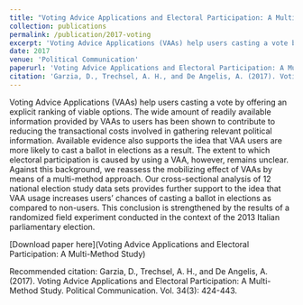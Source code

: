 ```yaml
---
title: "Voting Advice Applications and Electoral Participation: A Multi-Method Study"
collection: publications
permalink: /publication/2017-voting
excerpt: 'Voting Advice Applications (VAAs) help users casting a vote by offering an explicit ranking of viable options. The wide amount of readily available information provided by VAAs to users has been shown to contribute to reducing the transactional costs involved in gathering relevant political information. Available evidence also supports the idea that VAA users are more likely to cast a ballot in elections as a result. The extent to which electoral participation is caused by using a VAA, however, remains unclear. Against this background, we reassess the mobilizing effect of VAAs by means of a multi-method approach. Our cross-sectional analysis of 12 national election study data sets provides further support to the idea that VAA usage increases users’ chances of casting a ballot in elections as compared to non-users. This conclusion is strengthened by the results of a randomized field experiment conducted in the context of the 2013 Italian parliamentary election.'
date: 2017
venue: 'Political Communication'
paperurl: 'Voting Advice Applications and Electoral Participation: A Multi-Method Study'
citation: 'Garzia, D., Trechsel, A. H., and De Angelis, A. (2017). Voting Advice Applications and Electoral Participation: A Multi-Method Study. Political Communication. Vol. 34(3): 424-443.'
---
```


Voting Advice Applications (VAAs) help users casting a vote by offering an explicit ranking of viable options. The wide amount of readily available information provided by VAAs to users has been shown to contribute to reducing the transactional costs involved in gathering relevant political information. Available evidence also supports the idea that VAA users are more likely to cast a ballot in elections as a result. The extent to which electoral participation is caused by using a VAA, however, remains unclear. Against this background, we reassess the mobilizing effect of VAAs by means of a multi-method approach. Our cross-sectional analysis of 12 national election study data sets provides further support to the idea that VAA usage increases users’ chances of casting a ballot in elections as compared to non-users. This conclusion is strengthened by the results of a randomized field experiment conducted in the context of the 2013 Italian parliamentary election.

[Download paper
here](Voting Advice Applications and Electoral Participation: A Multi-Method Study)

Recommended citation: Garzia, D., Trechsel, A. H., and De Angelis, A. (2017). Voting Advice Applications and Electoral Participation: A Multi-Method Study. Political Communication. Vol. 34(3): 424-443.

